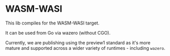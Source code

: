 # WASM-WASI

This lib compiles for the WASM-WASI target.

It can be used from Go via wazero (without CGO).

Currently, we are publishing using the preview1 standard as it's more mature and supported across a wider variety of runtimes - including `wazero`. 
